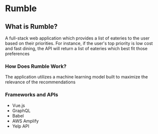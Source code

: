 # Rumble

## What is Rumble?
A full-stack web application which provides a list of eateries to the user based on their priorities. For instance, if the user's top priority is low cost and fast dining, 
the API will return a list of eateries which best fit those preferences

### How Does Rumble Work?
The application utilizes a machine learning model built to maximize the relevance of the recommendations

### Frameworks and APIs
* Vue.js
* GraphQL
* Babel
* AWS Amplify
* Yelp API

